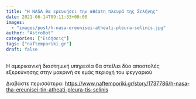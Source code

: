```yaml
---
title: "H NASA θα ερευνήσει την αθέατη πλευρά της Σελήνης"
date: 2021-06-14T09:11:33+00:00
images:
  - "images/post/h-nasa-ereunisei-atheati-pleura-selinis.jpg"
author: "AstroBot"
categories: ["Ειδήσεις"]
tags: ["naftemporiki.gr"]
draft: false
---
```


Η αμερικανική διαστημική υπηρεσία θα στείλει δύο αποστολές εξερεύνησης στην μακρινή σε εμάς περιοχή του φεγγαριού

Διαβάστε περισσότερα: https://www.naftemporiki.gr/story/1737786/h-nasa-tha-ereunisei-tin-atheati-pleura-tis-selinis
